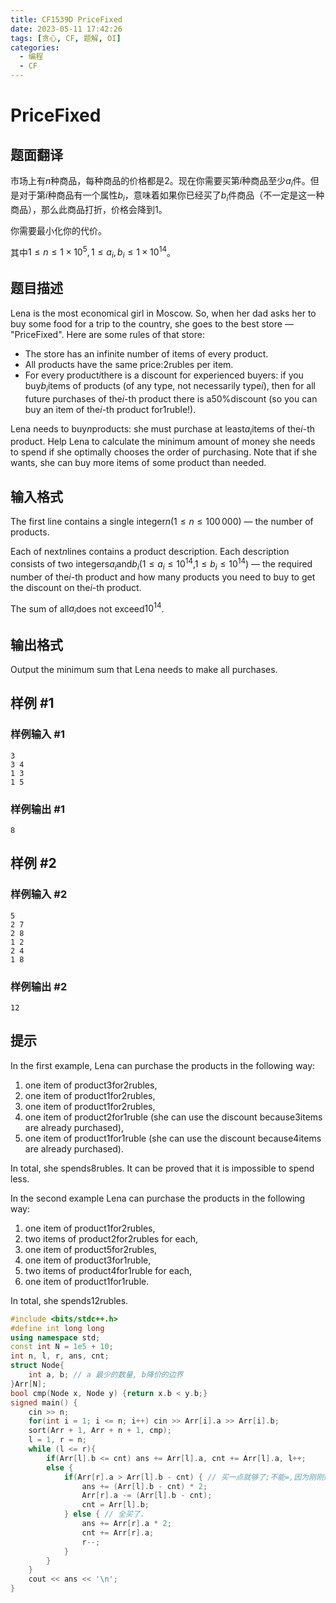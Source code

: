 ```yaml
---
title: CF1539D PriceFixed
date: 2023-05-11 17:42:26
tags: [贪心, CF, 题解, OI]
categories:
  - 编程
  - CF
---
```

# PriceFixed

## 题面翻译

市场上有$n$种商品，每种商品的价格都是$2$。现在你需要买第$i$种商品至少$a_i$件。但是对于第$i$种商品有一个属性$b_i$，意味着如果你已经买了$b_i$件商品（不一定是这一种商品），那么此商品打折，价格会降到$1$。

你需要最小化你的代价。

其中$1\le n \le 1\times 10^5,1\le a_i,b_i\le 1\times 10^{14}$。

## 题目描述

Lena is the most economical girl in Moscow. So, when her dad asks her to buy some food for a trip to the country, she goes to the best store — "PriceFixed". Here are some rules of that store:

- The store has an infinite number of items of every product.
- All products have the same price:$2$rubles per item.
- For every product$i$there is a discount for experienced buyers: if you buy$b_i$items of products (of any type, not necessarily type$i$), then for all future purchases of the$i$-th product there is a$50\%$discount (so you can buy an item of the$i$-th product for$1$ruble!).

Lena needs to buy$n$products: she must purchase at least$a_i$items of the$i$-th product. Help Lena to calculate the minimum amount of money she needs to spend if she optimally chooses the order of purchasing. Note that if she wants, she can buy more items of some product than needed.

## 输入格式

The first line contains a single integer$n$($1 \leq n \leq 100\,000$) — the number of products.

Each of next$n$lines contains a product description. Each description consists of two integers$a_i$and$b_i$($1 \leq a_i \leq 10^{14}$,$1 \leq b_i \leq 10^{14}$) — the required number of the$i$-th product and how many products you need to buy to get the discount on the$i$-th product.

The sum of all$a_i$does not exceed$10^{14}$.

## 输出格式

Output the minimum sum that Lena needs to make all purchases.

## 样例 #1

### 样例输入 #1

```
3
3 4
1 3
1 5
```

### 样例输出 #1

```
8
```

## 样例 #2

### 样例输入 #2

```
5
2 7
2 8
1 2
2 4
1 8
```

### 样例输出 #2

```
12
```

## 提示

In the first example, Lena can purchase the products in the following way:

1. one item of product$3$for$2$rubles,
2. one item of product$1$for$2$rubles,
3. one item of product$1$for$2$rubles,
4. one item of product$2$for$1$ruble (she can use the discount because$3$items are already purchased),
5. one item of product$1$for$1$ruble (she can use the discount because$4$items are already purchased).

In total, she spends$8$rubles. It can be proved that it is impossible to spend less.

In the second example Lena can purchase the products in the following way:

1. one item of product$1$for$2$rubles,
2. two items of product$2$for$2$rubles for each,
3. one item of product$5$for$2$rubles,
4. one item of product$3$for$1$ruble,
5. two items of product$4$for$1$ruble for each,
6. one item of product$1$for$1$ruble.

In total, she spends$12$rubles.
```cpp
#include <bits/stdc++.h>
#define int long long
using namespace std;
const int N = 1e5 + 10;
int n, l, r, ans, cnt;
struct Node{
	int a, b; // a 最少的数量, b降价的边界
}Arr[N];
bool cmp(Node x, Node y) {return x.b < y.b;}
signed main() {
	cin >> n;
	for(int i = 1; i <= n; i++) cin >> Arr[i].a >> Arr[i].b;
	sort(Arr + 1, Arr + n + 1, cmp);
	l = 1, r = n;
	while (l <= r){
		if(Arr[l].b <= cnt) ans += Arr[l].a, cnt += Arr[l].a, l++;
		else {
			if(Arr[r].a > Arr[l].b - cnt) { // 买一点就够了;不能=,因为刚刚好,这一个也买完了，要r--
				ans += (Arr[l].b - cnt) * 2;
				Arr[r].a -= (Arr[l].b - cnt);
				cnt = Arr[l].b;
			} else { // 全买了.
				ans += Arr[r].a * 2;
				cnt += Arr[r].a;
				r--;
			}
		}
	}
	cout << ans << '\n';
}
```
<script src="https://giscus.app/client.js"
        data-repo="kimi0705/kimi0705.github.io"
        data-repo-id="R_kgDOJfkTvA"
        data-category="Q&A"
        data-category-id="DIC_kwDOJfkTvM4CWmkN"
        data-mapping="pathname"
        data-strict="0"
        data-reactions-enabled="1"
        data-emit-metadata="0"
        data-input-position="bottom"
        data-theme="preferred_color_scheme"
        data-lang="zh-CN"
        data-loading="lazy"
        crossorigin="anonymous"
        async>
</script>